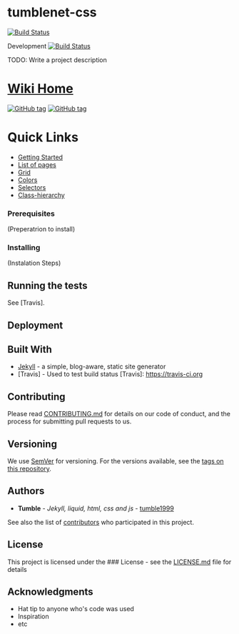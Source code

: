 # tumblenet-css
[![Build Status](https://travis-ci.org/tumblenet/tumblenet-css.svg?branch=master)](https://travis-ci.org/tumblenet/tumblenet-css)

Development [![Build Status](https://travis-ci.org/tumblenet/tumblenet-css.svg?branch=develop)](https://travis-ci.org/tumblenet/tumblenet-css)


TODO: Write a project description


# [Wiki Home](https://github.com/tumblenet/tumblenet-css/wiki/)

[![GitHub tag](https://img.shields.io/github/downloads/tumblenet/tumblenet-css/total.svg?style=flat-square&label=Downloads)]()
[![GitHub tag](https://img.shields.io/github/release/tumblenet/tumblenet-css.svg?style=flat-square&label=Latest+Stable+Version)](https://github.com/tumblenet/tumblenet-css/releases/latest)

# Quick Links
* [Getting Started](https://github.com/tumblenet/tumblenet-css/wiki/Getting-Started)
* [List of pages](https://github.com/tumblenet/tumblenet-css/wiki/Catagories)
* [Grid](https://github.com/tumblenet/tumblenet-css/wiki/Grid)
* [Colors](https://github.com/tumblenet/tumblenet-css/wiki/Colors)
* [Selectors](https://github.com/tumblenet/tumblenet-css/wiki/Selectors)
* [Class-hierarchy](https://github.com/tumblenet/tumblenet-css/wiki/Class-hierarchy)


### Prerequisites
(Preperatrion to install)

### Installing
(Instalation Steps)

## Running the tests
See [Travis].

## Deployment

## Built With
* [Jekyll](http://jekyllrb.com/) -  a simple, blog-aware, static site generator
* [Travis] - Used to test build status
[Travis]: https://travis-ci.org
## Contributing
Please read [CONTRIBUTING.md](CONTRIBUTING.md) for details on our code of conduct, and the process for submitting pull requests to us.

## Versioning
We use [SemVer](http://semver.org/) for versioning. For the versions available, see the [tags on this repository](https://github.com/tumblenet/tumblenet-css/tags).

## Authors
* **Tumble** - *Jekyll, liquid, html, css and js* - [tumble1999](https://github.com/tumble1999)

See also the list of [contributors](https://github.com/tumblenet/tumblenet-css/contributors) who participated in this project.

## License
This project is licensed under the ### License - see the [LICENSE.md](LICENSE.md) file for details

## Acknowledgments
* Hat tip to anyone who's code was used
* Inspiration
* etc
